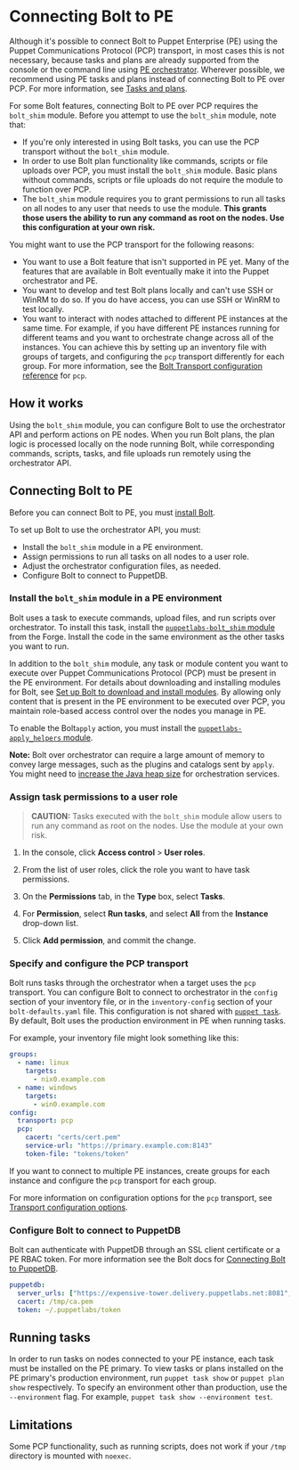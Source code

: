 # Connecting Bolt to PE

Although it's possible to connect Bolt to Puppet Enterprise (PE) using the
Puppet Communications Protocol (PCP) transport, in most cases this is not
necessary, because tasks and plans are already supported from the console or the
command line using
[PE orchestrator](https://puppet.com/docs/pe/latest/running_jobs_with_puppet_orchestrator_overview.html).
Wherever possible, we recommend using PE tasks and plans instead of connecting
Bolt to PE over PCP. For more information, see [Tasks and
plans](https://puppet.com/docs/pe/2019.8/running_tasks_and_plans_pe.html).

For some Bolt features, connecting Bolt to PE over PCP requires the `bolt_shim`
module. Before you attempt to use the `bolt_shim` module, note that:   
- If you're only interested in using Bolt tasks, you can use the PCP transport
  without the `bolt_shim` module.
- In order to use Bolt plan functionality like commands, scripts or file uploads
  over PCP, you must install the `bolt_shim` module. Basic plans without
  commands, scripts or file uploads do not require the module to function over
  PCP.
- The `bolt_shim` module requires you to grant permissions to run all tasks on
  all nodes to any user that needs to use the module. **This grants those users
  the ability to run any command as root on the nodes. Use this configuration at
  your own risk.**

You might want to use the PCP transport for the following reasons:
- You want to use a Bolt feature that isn't supported in PE yet. Many of the
  features that are available in Bolt eventually make it into the Puppet
  orchestrator and PE.
- You want to develop and test Bolt plans locally and can't use SSH or WinRM
  to do so. If you do have access, you can use SSH or WinRM to test locally.
- You want to interact with nodes attached to different PE instances at the
  same time. For example, if you have different PE instances running for
  different teams and you want to orchestrate change across all of the
  instances. You can achieve this by setting up an inventory file with groups of
  targets, and configuring the `pcp` transport differently for each group. For more
  information, see the [Bolt Transport configuration
  reference](https://puppet.com/docs/bolt/latest/bolt_transports_reference.html#pcp)
  for `pcp`.

## How it works

Using the `bolt_shim` module, you can configure Bolt to use the orchestrator API
and perform actions on PE nodes. When you run Bolt plans, the plan logic is
processed locally on the node running Bolt, while corresponding commands,
scripts, tasks, and file uploads run remotely using the orchestrator API.

## Connecting Bolt to PE

Before you can connect Bolt to PE, you must [install
Bolt](https://puppet.com/docs/bolt/latest/bolt_installing.html).

To set up Bolt to use the orchestrator API, you must:
-   Install the `bolt_shim` module in a PE environment.
-   Assign permissions to run all tasks on all nodes to a user role.
-   Adjust the orchestrator configuration files, as needed.
-   Configure Bolt to connect to PuppetDB.

### Install the `bolt_shim` module in a PE environment

Bolt uses a task to execute commands, upload files, and run scripts over
orchestrator. To install this task, install the [`puppetlabs-bolt_shim`
module](https://forge.puppet.com/puppetlabs/bolt_shim) from the Forge. Install
the code in the same environment as the other tasks you want to run.

In addition to the `bolt_shim` module, any task or module content you want to
execute over Puppet Communications Protocol (PCP) must be present in the PE
environment. For details about downloading and installing modules for Bolt, see
[Set up Bolt to download and install
modules](https://puppet.com/docs/bolt/latest/installing_tasks_from_the_forge.html#task-8928).
By allowing only content that is present in the PE environment to be executed
over PCP, you maintain role-based access control over the nodes you manage in
PE.

To enable the Bolt`apply` action, you must install the
[`puppetlabs-apply_helpers`
module](https://forge.puppet.com/puppetlabs/apply_helpers).

**Note:** Bolt over orchestrator can require a large amount of memory to convey
large messages, such as the plugins and catalogs sent by `apply`. You might need
to [increase the Java heap
size](https://puppet.com/docs/pe/latest/config_java_args.html#increase-the-java-heap-size-for-pe-java-services)
for orchestration services.

### Assign task permissions to a user role

> **CAUTION:** Tasks executed with the `bolt_shim` module allow users
  to run any command as root on the nodes. Use the module at
  your own risk.

1.  In the console, click **Access control** > **User roles**.

2.  From the list of user roles, click the role you want to have task
    permissions.

3.  On the **Permissions** tab, in the **Type** box, select **Tasks**.

4.  For **Permission**, select **Run tasks**, and select **All** from the
    **Instance** drop-down list.

5.  Click **Add permission**, and commit the change.


### Specify and configure the PCP transport

Bolt runs tasks through the orchestrator when a target uses the `pcp` transport.
You can configure Bolt to connect to orchestrator in the `config` section of
your inventory file, or in the `inventory-config` section of your
`bolt-defaults.yaml` file. This configuration is not shared with [`puppet
task`](running_tasks_from_the_command_line.dita). By default, Bolt uses the
production environment in PE when running tasks.

For example, your inventory file might look something
like this:
```yaml
groups: 
  - name: linux    
    targets:
      - nix0.example.com
  - name: windows  
    targets:
      - win0.example.com
config: 
  transport: pcp
  pcp:
    cacert: "certs/cert.pem"
    service-url: "https://primary.example.com:8143"
    token-file: "tokens/token"
```

If you want to connect to multiple PE instances, create groups for each instance
and configure the `pcp` transport for each group.

For more information on configuration options for the `pcp` transport, see
[Transport configuration
options](https://puppet.com/docs/bolt/latest/bolt_transports_reference.html#pcp).

### Configure Bolt to connect to PuppetDB

Bolt can authenticate with PuppetDB through an SSL client certificate or a PE
RBAC token. For more information see the Bolt docs for [Connecting Bolt to
PuppetDB](https://puppet.com/docs/bolt/latest/bolt_connect_puppetdb.html).

```yaml
puppetdb:
  server_urls: ["https://expensive-tower.delivery.puppetlabs.net:8081", "https://amber-publisher.delivery.puppetlabs.net:8081"]
  cacert: /tmp/ca.pem
  token: ~/.puppetlabs/token
```

## Running tasks

In order to run tasks on nodes connected to your PE instance, each task must be
installed on the PE primary. To view tasks or plans installed on the PE primary's
production environment, run `puppet task show` or `puppet plan show`
respectively. To specify an environment other than production, use the
`--environment` flag. For example, `puppet task show --environment test`.

## Limitations

Some PCP functionality, such as running scripts, does not work if your
`/tmp` directory is mounted with `noexec`.
